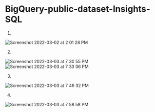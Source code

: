 # BigQuery-public-dataset-Insights-SQL

1.
![Screenshot 2022-03-02 at 2 01 28 PM](https://user-images.githubusercontent.com/100759105/156597876-4381e056-9113-4d2f-9f7f-0af7da24f403.png)

2.
![Screenshot 2022-03-03 at 7 30 55 PM](https://user-images.githubusercontent.com/100759105/156751843-272f8b24-7a56-44a5-bc21-4dd17fe14d50.png)
![Screenshot 2022-03-03 at 7 33 06 PM](https://user-images.githubusercontent.com/100759105/156752300-817bc9ba-a604-49a3-b7d8-356a36b08f63.png)

3.
![Screenshot 2022-03-03 at 7 49 32 PM](https://user-images.githubusercontent.com/100759105/156752333-e6d6c684-a7c9-4175-9656-fef7406f0a25.png)

4.
![Screenshot 2022-03-03 at 7 58 58 PM](https://user-images.githubusercontent.com/100759105/156752837-92c966a6-1c8e-4b91-92d0-1629d8978c34.png)
